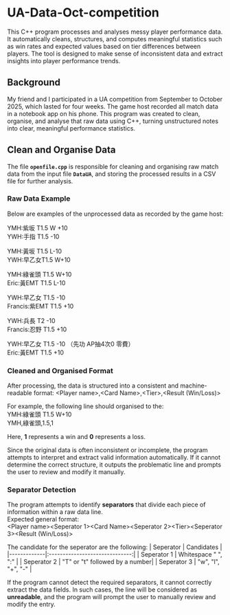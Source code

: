 # UA-Data-Oct-competition
This C++ program processes and analyses messy player performance data. It automatically cleans, structures, and computes meaningful statistics such as win rates and expected values based on tier differences between players. The tool is designed to make sense of inconsistent data and extract insights into player performance trends.

## Background
My friend and I participated in a UA competition from September to October 2025, which lasted for four weeks.
The game host recorded all match data in a notebook app on his phone.
This program was created to clean, organise, and analyse that raw data using C++, turning unstructured notes into clear, meaningful performance statistics.

## Clean and Organise Data

The file **`openfile.cpp`** is responsible for cleaning and organising raw match data from the input file **`DataUA`**, and storing the processed results in a CSV file for further analysis.

### Raw Data Example
Below are examples of the unprocessed data as recorded by the game host:

YMH:紫坂 T1.5 W +10\
YWH:手指 T1.5 -10

YMH:黃坂 T1.5 L-10\
YWH:早乙女T1.5 W+10

YMH:綠雀頭 T1.5 W+10\
Eric:黃EMT T1.5 L-10

YWH:早乙女 T1.5 -10\
Francis:紫EMT T1.5 +10

YWH:兵長 T2 -10\
Francis:忍野 T1.5 +10

YWH:早乙女 T1.5 -10 （先功 AP抽4次0 零費）\
Eric:黃EMT T1.5 +10

### Cleaned and Organised Format
After processing, the data is structured into a consistent and machine-readable format:
\<Player name\>,\<Card Name\>,\<Tier\>,\<Result (Win/Loss)\>

For example, the following line should organised to the:\
YMH:綠雀頭 T1.5 W+10\
YMH,綠雀頭,1.5,1

Here, **1** represents a win and **0** represents a loss.

Since the original data is often inconsistent or incomplete, the program attempts to interpret and extract valid information automatically. If it cannot determine the correct structure, it outputs the problematic line and prompts the user to review and modify it manually.

### Separator Detection
The program attempts to identify **separators** that divide each piece of information within a raw data line.\
Expected general format:\
\<Player name\>\<Seperator 1\>\<Card Name\>\<Seperator 2\>\<Tier\>\<Seperator 3\>\<Result (Win/Loss)\>

The candidate for the seperator are the following:
| Seperator   | Candidates                     |
|-------------|:------------------------------:|
| Seperator 1 | Whitespace " ", ":"            |
| Seperator 2 | "T" or "t" followed by a number|
| Seperator 3 | "w", "l", "+", "-"             |

If the program cannot detect the required separators, it cannot correctly extract the data fields. In such cases, the line will be considered as **unreadable**, and the program will prompt the user to manually review and modify the entry.



